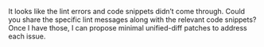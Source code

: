 It looks like the lint errors and code snippets didn’t come through. Could you share the specific lint messages along with the relevant code snippets? Once I have those, I can propose minimal unified-diff patches to address each issue.
